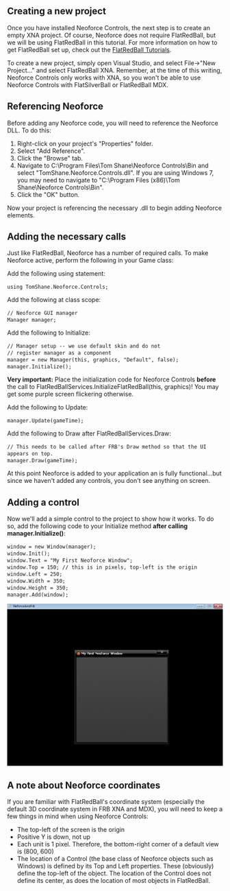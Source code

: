 ## Creating a new project

Once you have installed Neoforce Controls, the next step is to create an empty XNA project. Of course, Neoforce does not require FlatRedBall, but we will be using FlatRedBall in this tutorial. For more information on how to get FlatRedBall set up, check out the [FlatRedBall Tutorials](/frb/docs/index.php?title=Category:FlatRedBall_XNA_Tutorials.md "Category:FlatRedBall XNA Tutorials").

To create a new project, simply open Visual Studio, and select File-\>"New Project..." and select FlatRedBall XNA. Remember, at the time of this writing, Neoforce Controls only works with XNA, so you won't be able to use Neoforce Controls with FlatSilverBall or FlatRedBall MDX.

## Referencing Neoforce

Before adding any Neoforce code, you will need to reference the Neoforce DLL. To do this:

1.  Right-click on your project's "Properties" folder.
2.  Select "Add Reference".
3.  Click the "Browse" tab.
4.  Navigate to C:\Program Files\Tom Shane\Neoforce Controls\Bin and select "TomShane.Neoforce.Controls.dll". If you are using Windows 7, you may need to navigate to "C:\Program Files (x86)\Tom Shane\Neoforce Controls\Bin".
5.  Click the "OK" button.

Now your project is referencing the necessary .dll to begin adding Neoforce elements.

## Adding the necessary calls

Just like FlatRedBall, Neoforce has a number of required calls. To make Neoforce active, perform the following in your Game class:

Add the following using statement:

    using TomShane.Neoforce.Controls;

Add the following at class scope:

    // Neoforce GUI manager
    Manager manager;

Add the following to Initialize:

    // Manager setup -- we use default skin and do not 
    // register manager as a component
    manager = new Manager(this, graphics, "Default", false);
    manager.Initialize();

**Very important:** Place the initialization code for Neoforce Controls **before** the call to FlatRedBallServices.InitializeFlatRedBall(this, graphics)! You may get some purple screen flickering otherwise.

Add the following to Update:

    manager.Update(gameTime);

Add the following to Draw after FlatRedBallServices.Draw:

    // This needs to be called after FRB's Draw method so that the UI appears on top.
    manager.Draw(gameTime);

At this point Neoforce is added to your application an is fully functional...but since we haven't added any controls, you don't see anything on screen.

## Adding a control

Now we'll add a simple control to the project to show how it works. To do so, add the following code to your Initialize method **after calling manager.Initialize()**:

    window = new Window(manager);
    window.Init();
    window.Text = "My First Neoforce Window";
    window.Top = 150; // this is in pixels, top-left is the origin
    window.Left = 250;
    window.Width = 350;
    window.Height = 350;
    manager.Add(window);

![NeforceWindow.png](/media/migrated_media-NeforceWindow.png)

## A note about Neoforce coordinates

If you are familiar with FlatRedBall's coordinate system (especially the default 3D coordinate system in FRB XNA and MDX), you will need to keep a few things in mind when using Neoforce Controls:

-   The top-left of the screen is the origin
-   Positive Y is down, not up
-   Each unit is 1 pixel. Therefore, the bottom-right corner of a default view is (800, 600)
-   The location of a Control (the base class of Neoforce objects such as Windows) is defined by its Top and Left properties. These (obviously) define the top-left of the object. The location of the Control does not define its center, as does the location of most objects in FlatRedBall.
